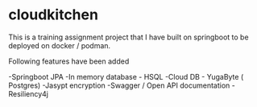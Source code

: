 # cloudkitchen
This is a training assignment project that I have built on springboot to be deployed on docker / podman.

Following features have been added 

-Springboot JPA
-In memory database - HSQL 
-Cloud DB - YugaByte ( Postgres)
-Jasypt encryption
-Swagger / Open API documentation
-Resiliency4j 


 
